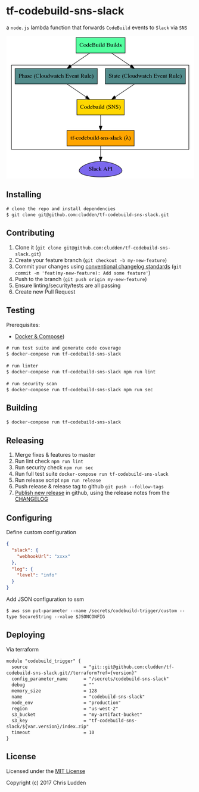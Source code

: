 # tf-codebuild-sns-slack
a `node.js` lambda function that forwards `CodeBuild` events to `Slack` via `SNS`

<p align="center">
<img src="./architecture.png" align="center" alt="architecture diagram" />
</p>

## Installing
```shell
# clone the repo and install dependencies
$ git clone git@github.com:cludden/tf-codebuild-sns-slack.git
```

## Contributing
1. Clone it (`git clone git@github.com:cludden/tf-codebuild-sns-slack.git`)
1. Create your feature branch (`git checkout -b my-new-feature`)
1. Commit your changes using [conventional changelog standards](https://github.com/bcoe/conventional-changelog-standard/blob/master/convention.md) (`git commit -m 'feat(my-new-feature): Add some feature'`)
1. Push to the branch (`git push origin my-new-feature`)
1. Ensure linting/security/tests are all passing
1. Create new Pull Request

## Testing
Prerequisites:
- [Docker & Compose](https://store.docker.com/search?offering=community&type=edition))

```shell
# run test suite and generate code coverage
$ docker-compose run tf-codebuild-sns-slack

# run linter
$ docker-compose run tf-codebuild-sns-slack npm run lint

# run security scan
$ docker-compose run tf-codebuild-sns-slack npm run sec
```

## Building
```
$ docker-compose run tf-codebuild-sns-slack
```

## Releasing
1. Merge fixes & features to master
1. Run lint check `npm run lint`
1. Run security check `npm run sec`
1. Run full test suite `docker-compose run tf-codebuild-sns-slack`
1. Run release script `npm run release`
1. Push release & release tag to github `git push --follow-tags`
1. [Publish new release](https://help.github.com/articles/creating-releases/) in github, using the release notes from the [CHANGELOG](./CHANGELOG)

## Configuring
Define custom configuration
```json
{
  "slack": {
    "webhookUrl": "xxxx"
  },
  "log": {
    "level": "info"
  }
}
```

Add JSON configuration to ssm
```shell
$ aws ssm put-parameter --name /secrets/codebuild-trigger/custom --type SecureString --value $JSONCONFIG
```

## Deploying
Via terraform
```
module "codebuild_trigger" {
  source                     = "git::git@github.com:cludden/tf-codebuild-sns-slack.git//terraform?ref={version}"
  config_parameter_name      = "/secrets/codebuild-sns-slack"
  debug                      = ""
  memory_size                = 128
  name                       = "codebuild-sns-slack"
  node_env                   = "production"
  region                     = "us-west-2"
  s3_bucket                  = "my-artifact-bucket"
  s3_key                     = "tf-codebuild-sns-slack/${var.version}/index.zip"
  timeout                    = 10
}
```

## License
Licensed under the [MIT License](LICENSE.md)

Copyright (c) 2017 Chris Ludden
